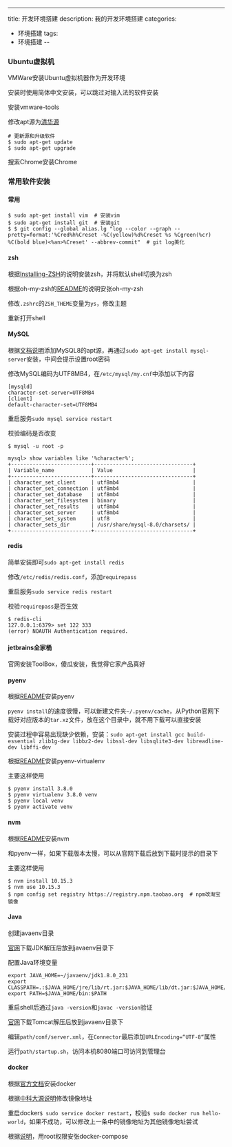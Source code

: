 ---
title: 开发环境搭建
description: 我的开发环境搭建
categories:
 - 环境搭建
tags:
 - 环境搭建
--

### Ubuntu虚拟机
VMWare安装Ubuntu虚拟机器作为开发环境

安装时使用简体中文安装，可以跳过对输入法的软件安装

安装vmware-tools

修改apt源为[清华源](https://mirror.tuna.tsinghua.edu.cn/help/ubuntu/)

```
# 更新源和升级软件
$ sudo apt-get update
$ sudo apt-get upgrade
```

搜索Chrome安装Chrome

### 常用软件安装
#### 常用
```
$ sudo apt-get install vim  # 安装vim
$ sudo apt-get install git  # 安装git
$ $ git config --global alias.lg "log --color --graph --pretty=format:'%Cred%h%Creset -%C(yellow)%d%Creset %s %Cgreen(%cr) %C(bold blue)<%an>%Creset' --abbrev-commit"  # git log美化
```

#### zsh
根据[Installing-ZSH](https://github.com/robbyrussell/oh-my-zsh/wiki/Installing-ZSH)的说明安装zsh，并将默认shell切换为zsh

根据oh-my-zsh的[README](https://github.com/robbyrussell/oh-my-zsh)的说明安张oh-my-zsh

修改`.zshrc`的`ZSH_THEME`变量为`ys`，修改主题

重新打开shell

#### MySQL
根据[文档说明](https://dev.mysql.com/doc/mysql-apt-repo-quick-guide/en/)添加MySQL8的apt源，再通过`sudo apt-get install mysql-server`安装，中间会提示设置root密码

修改MySQL编码为UTF8MB4，在`/etc/mysql/my.cnf`中添加以下内容

```
[mysqld]
character-set-server=UTF8MB4
[client]
default-character-set=UTF8MB4
```

重启服务`sudo mysql service restart`

校验编码是否改变

```
$ mysql -u root -p

mysql> show variables like '%character%';
+--------------------------+--------------------------------+
| Variable_name            | Value                          |
+--------------------------+--------------------------------+
| character_set_client     | utf8mb4                        |
| character_set_connection | utf8mb4                        |
| character_set_database   | utf8mb4                        |
| character_set_filesystem | binary                         |
| character_set_results    | utf8mb4                        |
| character_set_server     | utf8mb4                        |
| character_set_system     | utf8                           |
| character_sets_dir       | /usr/share/mysql-8.0/charsets/ |
+--------------------------+--------------------------------+
```

#### redis
简单安装即可`sudo apt-get install redis`

修改`/etc/redis/redis.conf`，添加`requirepass`

重启服务`sudo service redis restart`

校验`requirepass`是否生效

```
$ redis-cli
127.0.0.1:6379> set 122 333
(error) NOAUTH Authentication required.
```

#### jetbrains全家桶
官网安装ToolBox，傻瓜安装，我觉得它家产品真好

#### pyenv
根据[README](https://github.com/pyenv/pyenv)安装pyenv

`pyenv install`的速度很慢，可以新建文件夹`~/.pyenv/cache`，从Python官网下载好对应版本的`tar.xz`文件，放在这个目录中，就不用下载可以直接安装

安装过程中容易出现缺少依赖，安装：`sudo apt-get install gcc build-essential zlib1g-dev libbz2-dev libssl-dev libsqlite3-dev libreadline-dev libffi-dev`  

根据[README](https://github.com/pyenv/pyenv-virtualenv)安装pyenv-virtualenv

主要这样使用

```
$ pyenv install 3.8.0
$ pyenv virtualenv 3.8.0 venv
$ pyenv local venv
$ pyenv activate venv
```

#### nvm
根据[README](https://github.com/nvm-sh/nvm)安装nvm

和pyenv一样，如果下载版本太慢，可以从官网下载后放到下载时提示的目录下

主要这样使用

```
$ nvm install 10.15.3
$ nvm use 10.15.3
$ npm config set registry https://registry.npm.taobao.org  # npm改淘宝镜像
```

#### Java
创建javaenv目录

[官网](https://www.oracle.com/technetwork/java/javase/downloads/index.html)下载JDK解压后放到javaenv目录下

配置Java环境变量
```
export JAVA_HOME=~/javaenv/jdk1.8.0_231
export CLASSPATH=.:$JAVA_HOME/jre/lib/rt.jar:$JAVA_HOME/lib/dt.jar:$JAVA_HOME/lib/tools.jar
export PATH=$JAVA_HOME/bin:$PATH
```

重启shell后通过`java -version`和`javac -version`验证


[官网](https://tomcat.apache.org/)下载Tomcat解压后放到javaenv目录下

编辑`path/conf/server.xml`，在`Connector`最后添加`URLEncoding=“UTF-8“`属性

运行`path/startup.sh`，访问本机8080端口可访问到管理台

#### docker
根据[官方文档](https://docs.docker.com/install/linux/docker-ce/ubuntu/)安装docker

根据[中科大源说明](https://lug.ustc.edu.cn/wiki/mirrors/help/docker)修改镜像地址

重启docker`$ sudo service docker restart`，校验`$ sudo docker run hello-world`，如果不成功，可以修改上一条中的镜像地址为其他镜像地址尝试

根据[说明](http://get.daocloud.io/#install-compose)，用root权限安张docker-compose